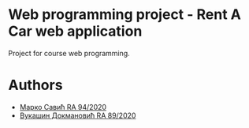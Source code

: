 # Web programming project - Rent A Car web application
Project for course web programming.

# Authors
- [Марко Савић RA 94/2020](https://github.com/1234marko123)
- [Вукашин Докмановић RA 89/2020](https://github.com/dokma11)
